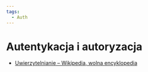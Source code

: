 ```yaml
---
tags:
  - Auth
---
```


# Autentykacja i autoryzacja

- [Uwierzytelnianie – Wikipedia, wolna encyklopedia](https://pl.wikipedia.org/wiki/Uwierzytelnianie)

